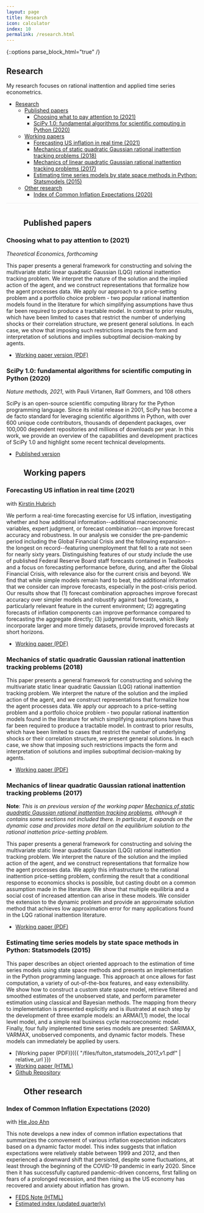 ```yaml
---
layout: page
title: Research
icon: calculator
index: 10
permalink: /research.html
---
```

{::options parse_block_html="true" /}

<section class="lead-section compact">

# Research

My research focuses on rational inattention and applied time series
econometrics.

- [Research](#research)
  - [Published papers](#published-papers)
    - [Choosing what to pay attention to (2021)](#choosing-what-to-pay-attention-to-2021)
    - [SciPy 1.0: fundamental algorithms for scientific computing in Python (2020)](#scipy-10-fundamental-algorithms-for-scientific-computing-in-python-2020)
  - [Working papers](#working-papers)
    - [Forecasting US inflation in real time (2021)](#forecasting-us-inflation-in-real-time-2021)
    - [Mechanics of static quadratic Gaussian rational inattention tracking problems (2018)](#mechanics-of-static-quadratic-gaussian-rational-inattention-tracking-problems-2018)
    - [Mechanics of linear quadratic Gaussian rational inattention tracking problems (2017)](#mechanics-of-linear-quadratic-gaussian-rational-inattention-tracking-problems-2017)
    - [Estimating time series models by state space methods in Python: Statsmodels (2015)](#estimating-time-series-models-by-state-space-methods-in-python-statsmodels-2015)
  - [Other research](#other-research)
    - [Index of Common Inflation Expectations (2020)](#index-of-common-inflation-expectations-2020)

</section>

<div style="padding:0px 45px;padding-top:10px;margin-top:0px;border-top:1px solid #efefef;">

## Published papers

</div>

<section id="fulton_choosing_2021">

### Choosing what to pay attention to (2021)

*Theoretical Economics, forthcoming*

This paper presents a general framework for constructing and solving the
multivariate static linear quadratic Gaussian (LQG) rational inattention
tracking problem. We interpret the nature of the solution and the
implied action of the agent, and we construct representations that
formalize how the agent processes data. We apply our approach to a
price-setting problem and a portfolio choice problem - two popular
rational inattention models found in the literature for which
simplifying assumptions have thus far been required to produce a
tractable model. In contrast to prior results, which have been limited
to cases that restrict the number of underlying shocks or their
correlation structure, we present general solutions. In each case, we
show that imposing such restrictions impacts the form and interpretation
of solutions and implies suboptimal decision-making by agents.

- <a href="https://econtheory.org/ojs/index.php/te/article/viewForthcomingFile/3850/30749/1" onclick="trackOutboundLink('https://econtheory.org/ojs/index.php/te/article/viewForthcomingFile/3850/30749/1'); return false;">Working paper version (PDF)</a>

</section>

<section id="virtanen_scipy_2020">

### SciPy 1.0: fundamental algorithms for scientific computing in Python (2020)

*Nature methods, 2021*, with Pauli Virtanen, Ralf Gommers, and 108 others

SciPy is an open-source scientific computing library for the Python programming language. Since its initial release in 2001, SciPy has become a de facto standard for leveraging scientific algorithms in Python, with over 600 unique code contributors, thousands of dependent packages, over 100,000 dependent repositories and millions of downloads per year. In this work, we provide an overview of the capabilities and development practices of SciPy 1.0 and highlight some recent technical developments.

- <a href="https://www.nature.com/articles/s41592-019-0686-2?es_p=11046330" onclick="trackOutboundLink('[https://econtheory.org/ojs/index.php/te/article/viewForthcomingFile/3850/30749/1'); return false;](https://www.nature.com/articles/s41592-019-0686-2?es_p=11046330)">Published version</a>

</section>

<div style="padding:0px 45px;">

## Working papers

</div>

<section id="fulton_forecasting_2021">

### Forecasting US inflation in real time (2021)

with [Kirstin Hubrich](https://sites.google.com/site/kirstinhubrichwebpage/)

We perform a real-time forecasting exercise for US inflation, investigating whether and how additional information--additional macroeconomic variables, expert judgment, or forecast combination--can improve forecast accuracy and robustness. In our analysis we consider the pre-pandemic period including the Global Financial Crisis and the following expansion--the longest on record--featuring unemployment that fell to a rate not seen for nearly sixty years. Distinguishing features of our study include the use of published Federal Reserve Board staff forecasts contained in Tealbooks and a focus on forecasting performance before, during, and after the Global Financial Crisis, with relevance also for the current crisis and beyond. We find that while simple models remain hard to beat, the additional information that we consider can improve forecasts, especially in the post-crisis period. Our results show that (1) forecast combination approaches improve forecast accuracy over simpler models and robustify against bad forecasts, a particularly relevant feature in the current environment; (2) aggregating forecasts of inflation components can improve performance compared to forecasting the aggregate directly; (3) judgmental forecasts, which likely incorporate larger and more timely datasets, provide improved forecasts at short horizons.

- <a href="https://www.federalreserve.gov/econres/feds/files/2021014pap.pdf" onclick="trackOutboundLink('https://www.federalreserve.gov/econres/feds/files/2021014pap.pdf'); return false;">Working paper (PDF)</a>

</section>

<section id="fulton_static_ri_2017">

### Mechanics of static quadratic Gaussian rational inattention tracking problems (2018)

This paper presents a general framework for constructing and solving the
multivariate static linear quadratic Gaussian (LQG) rational inattention
tracking problem. We interpret the nature of the solution and the
implied action of the agent, and we construct representations that
formalize how the agent processes data. We apply our approach to a
price-setting problem and a portfolio choice problem - two popular
rational inattention models found in the literature for which
simplifying assumptions have thus far been required to produce a
tractable model. In contrast to prior results, which have been limited
to cases that restrict the number of underlying shocks or their
correlation structure, we present general solutions. In each case, we
show that imposing such restrictions impacts the form and interpretation
of solutions and implies suboptimal decision-making by agents.

- <a href="http://www.chadfulton.com/files/fulton_static_ri_2017.6f28145.pdf" onclick="trackOutboundLink('http://www.chadfulton.com/files/fulton_static_ri_2017.6f28145.pdf'); return false;">Working paper (PDF)</a>

</section>

<section id="fulton_mechanics_ri_2017">

### Mechanics of linear quadratic Gaussian rational inattention tracking problems (2017)

**Note**: *This is an previous version of the working paper [Mechanics of static quadratic Gaussian rational inattention tracking problems](#fulton_static_ri_2017), although it contains some sections not included there. In particular, it expands on the dynamic case and provides more detail on the equilibrium solution to the rational inattetion price-setting problem.*

This paper presents a general framework for constructing and solving the multivariate static linear quadratic Gaussian (LQG) rational inattention tracking problem. We interpret the nature of the solution and the implied action of the agent, and we construct representations that formalize how the agent processes data. We apply this infrastructure to the rational inattention price-setting problem, confirming the result that a conditional response to economics shocks is possible, but casting doubt on a common assumption made in the literature. We show that multiple equilibria and a social cost of increased attention can arise in these models. We consider the extension to the dynamic problem and provide an approximate solution method that achieves low approximation error for many applications found in the LQG rational inattention literature.

- <a href="https://www.federalreserve.gov/econres/feds/files/2017109pap.pdf" onclick="trackOutboundLink('https://www.federalreserve.gov/econres/feds/files/2017109pap.pdf'); return false;">Working paper (PDF)</a>

</section>

<section id="est-ssm-py">

### Estimating time series models by state space methods in Python: Statsmodels (2015)

This paper describes an object oriented approach to the estimation of time series models using state space methods and presents an implementation in the Python programming language. This approach at once allows for fast computation, a variety of out-of-the-box features, and easy extensibility. We show how to construct a custom state space model, retrieve filtered and smoothed estimates of the unobserved state, and perform parameter estimation using classical and Bayesian methods. The mapping from theory to implementation is presented explicitly and is illustrated at each step by the development of three example models: an ARMA(1,1) model, the local level model, and a simple real business cycle macroeconomic model. Finally, four fully implemented time series models are presented: SARIMAX, VARMAX, unobserved components, and dynamic factor models. These models can immediately be applied by users.

- [Working paper (PDF)]({{ "/files/fulton_statsmodels_2017_v1.pdf" | relative_url }})
- [Working paper (HTML)](https://chadfulton.github.io/fulton_statsmodels_2017/)
- [Github Repository](https://github.com/ChadFulton/fulton_statsmodels_2017)

</section>

<div style="padding:0px 45px;">

## Other research

</div>

<section id="ahn_index_2020">

### Index of Common Inflation Expectations (2020)

with [Hie Joo Ahn](https://sites.google.com/site/hiejooahn/)

This note develops a new index of common inflation expectations that summarizes the comovement of various inflation expectation indicators based on a dynamic factor model. This index suggests that inflation expectations were relatively stable between 1999 and 2012, and then experienced a downward shift that persisted, despite some fluctuations, at least through the beginning of the COVID-19 pandemic in early 2020. Since then it has successfully captured pandemic-driven concerns, first falling on fears of a prolonged recession, and then rising as the US economy has recovered and anxiety about inflation has grown.

- <a href="https://www.federalreserve.gov/econres/notes/feds-notes/index-of-common-inflation-expectations-20200902.htm" onclick="trackOutboundLink('https://www.federalreserve.gov/econres/notes/feds-notes/index-of-common-inflation-expectations-20200902.htm'); return false;">FEDS Note (HTML)</a>
- <a href="https://www.federalreserve.gov/econres/notes/feds-notes/research-data-series-index-of-common-inflation-expectations-20210305.htm" onclick="trackOutboundLink('https://www.federalreserve.gov/econres/notes/feds-notes/research-data-series-index-of-common-inflation-expectations-20210305.htm'); return false;">Estimated index (updated quarterly)</a>

</section>